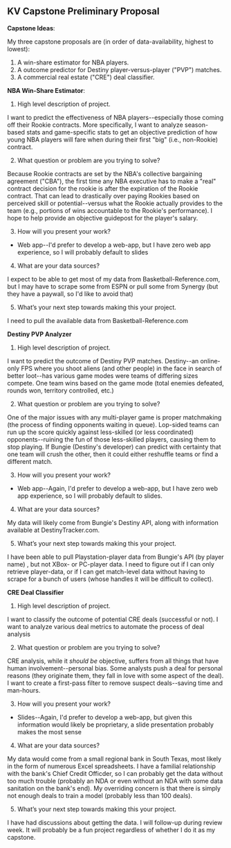 ## KV Capstone Preliminary Proposal 

**Capstone Ideas**:

My three capstone proposals are (in order of data-availability, highest to lowest):

1. A win-share estimator for NBA players.
2. A outcome predictor for Destiny player-versus-player ("PVP") matches.
3. A commercial real estate ("CRE") deal classifier.

**NBA Win-Share Estimator**:

1. High level description of project.

I want to predict the effectiveness of NBA players--especially those coming off their Rookie contracts.  More specifically, I want to analyze season-based stats and game-specific stats to get an objective prediction of how young NBA players will fare when during their first "big" (i.e., non-Rookie) contract.

2. What question or problem are you trying to solve?

Because Rookie contracts are set by the NBA's collective bargaining agreement ("CBA"), the first time any NBA executive has to make a "real" contract decision for the rookie is after the expiration of the Rookie contract.  That can lead to drastically over paying Rookies based on perceived skill or potential--versus what the Rookie actually provides to the team (e.g., portions of wins accountable to the Rookie's performance).  I hope to help provide an objective guidepost for the player's salary.

3. How will you present your work?  
  * Web app--I'd prefer to develop a web-app, but I have zero web app experience, so I will probably default to slides
4. What are your data sources?

I expect to be able to get most of my data from Basketball-Reference.com, but I may have to scrape some from ESPN or pull some from Synergy (but they have a paywall, so I'd like to avoid that)

5. What’s your next step towards making this your project.

I need to pull the available data from Basketball-Reference.com

**Destiny PVP Analyzer**

1. High level description of project.

I want to predict the outcome of Destiny PVP matches.  Destiny--an online-only FPS where you shoot aliens (and other people) in the face in search of better loot--has various game modes were teams of differing sizes compete.  One team wins based on the game mode (total enemies defeated, rounds won, territory controlled, etc.)

2. What question or problem are you trying to solve?

One of the major issues with any multi-player game is proper matchmaking (the process of finding opponents waiting in queue).  Lop-sided teams can run up the score quickly against less-skilled (or less coordinated) opponents--ruining the fun of those less-skilled players, causing them to stop playing.   If Bungie (Destiny's developer) can predict with certainty that one team will crush the other, then it could either reshuffle teams or find a different match.   

3. How will you present your work?  
  * Web app--Again, I'd prefer to develop a web-app, but I have zero web app experience, so I will probably default to slides.
4. What are your data sources?

My data will likely come from Bungie's Destiny API, along with information available at DestinyTracker.com.

5. What’s your next step towards making this your project.

I have been able to pull Playstation-player data from Bungie's API (by player name) , but not  XBox- or PC-player data.  I need to figure out if I can only retrieve player-data, or if I can get match-level data without having to scrape for a bunch of users (whose handles it will be difficult to collect).  

**CRE Deal Classifier**

1. High level description of project.

I want to classify the outcome of potential CRE deals (successful or not).  I want to analyze various deal metrics to automate the process of deal analysis

2. What question or problem are you trying to solve?

CRE analysis, while it _should be_ objective, suffers from all things that have human involvement--personal bias. Some analysts push a deal for personal reasons (they originate them, they fall in love with some aspect of the deal). I want to create a first-pass filter to remove suspect deals--saving time and man-hours.

3. How will you present your work?  
  * Slides--Again, I'd prefer to develop a web-app, but given this information would likely be proprietary, a slide presentation probably makes the most sense 
4. What are your data sources?

My data would come from a small regional bank in South Texas, most likely in the form of numerous Excel spreadsheets.  I have a familial relationship with the bank's Chief Credit Officder, so I can probably get the data without too much trouble (probably an NDA or even without an NDA with some data sanitation on the bank's end). My overriding concern is that there is simply not enough deals to train a model (probably less than 100 deals). 

5. What’s your next step towards making this your project.

I have had discussions about getting the data. I will follow-up during review week.  It will probably be a fun project regardless of whether I do it as my capstone.   